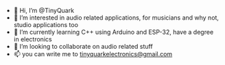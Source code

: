 - 👋 Hi, I’m @TinyQuark
- 👀 I’m interested in audio related applications, for musicians and why not, studio applications too
- 🌱 I’m currently learning C++ using Arduino and ESP-32, have a degree in electronics
- 💞️ I’m looking to collaborate on audio related stuff
- 📫 you can write me to tinyquarkelectronics@gmail.com

<!---
TinyQuark/TinyQuark is a ✨ special ✨ repository because its `README.md` (this file) appears on your GitHub profile.
You can click the Preview link to take a look at your changes.
--->
